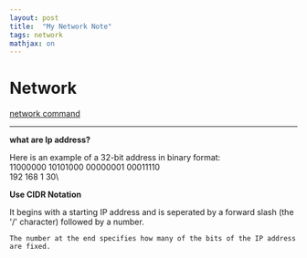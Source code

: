 ```yaml
---
layout: post
title:  "My Network Note"
tags: network 
mathjax: on
---
```


# Network
[network command](file://2023-02-01-my-linux-notes.md)


---
**what are Ip address?**

Here is an example of a 32-bit address in binary format: \
11000000 10101000 00000001 00011110\
192        168        1        30\


**Use CIDR Notation**

It begins with a starting IP address and is seperated by a forward slash (the '/' character) followed by a number.

``The number at the end specifies how many of the bits of the IP address are fixed.``

